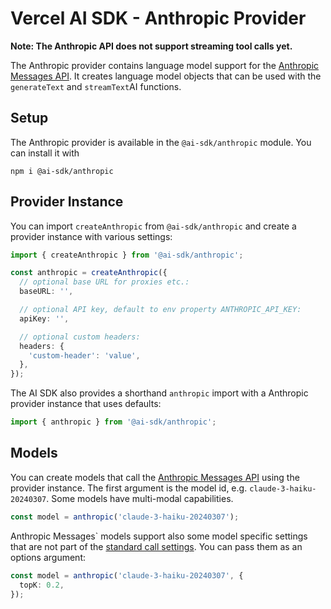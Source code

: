 # Vercel AI SDK - Anthropic Provider

**Note: The Anthropic API does not support streaming tool calls yet.**

The Anthropic provider contains language model support for the [Anthropic Messages API](https://docs.anthropic.com/claude/reference/messages_post).
It creates language model objects that can be used with the `generateText` and `streamText`AI functions.

## Setup

The Anthropic provider is available in the `@ai-sdk/anthropic` module. You can install it with

```
npm i @ai-sdk/anthropic
```

## Provider Instance

You can import `createAnthropic` from `@ai-sdk/anthropic` and create a provider instance with various settings:

```ts
import { createAnthropic } from '@ai-sdk/anthropic';

const anthropic = createAnthropic({
  // optional base URL for proxies etc.:
  baseURL: '',

  // optional API key, default to env property ANTHROPIC_API_KEY:
  apiKey: '',

  // optional custom headers:
  headers: {
    'custom-header': 'value',
  },
});
```

The AI SDK also provides a shorthand `anthropic` import with a Anthropic provider instance that uses defaults:

```ts
import { anthropic } from '@ai-sdk/anthropic';
```

## Models

You can create models that call the [Anthropic Messages API](https://docs.anthropic.com/claude/reference/messages_post) using the provider instance.
The first argument is the model id, e.g. `claude-3-haiku-20240307`.
Some models have multi-modal capabilities.

```ts
const model = anthropic('claude-3-haiku-20240307');
```

Anthropic Messages` models support also some model specific settings that are not part of the [standard call settings](/docs/ai-core/settings).
You can pass them as an options argument:

```ts
const model = anthropic('claude-3-haiku-20240307', {
  topK: 0.2,
});
```
